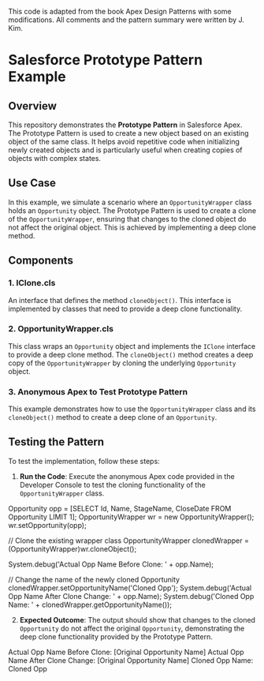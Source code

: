 This code is adapted from the book Apex Design Patterns with some modifications. All comments and the pattern summary were written by J. Kim.

# Salesforce Prototype Pattern Example

## Overview

This repository demonstrates the **Prototype Pattern** in Salesforce Apex. The Prototype Pattern is used to create a new object based on an existing object of the same class. It helps avoid repetitive code when initializing newly created objects and is particularly useful when creating copies of objects with complex states.

## Use Case

In this example, we simulate a scenario where an `OpportunityWrapper` class holds an `Opportunity` object. The Prototype Pattern is used to create a clone of the `OpportunityWrapper`, ensuring that changes to the cloned object do not affect the original object. This is achieved by implementing a deep clone method.

## Components

### 1. **IClone.cls**
An interface that defines the method `cloneObject()`. This interface is implemented by classes that need to provide a deep clone functionality.

### 2. **OpportunityWrapper.cls**
This class wraps an `Opportunity` object and implements the `IClone` interface to provide a deep clone method. The `cloneObject()` method creates a deep copy of the `OpportunityWrapper` by cloning the underlying `Opportunity` object.

### 3. **Anonymous Apex to Test Prototype Pattern**
This example demonstrates how to use the `OpportunityWrapper` class and its `cloneObject()` method to create a deep clone of an `Opportunity`.

## Testing the Pattern

To test the implementation, follow these steps:

1. **Run the Code**: Execute the anonymous Apex code provided in the Developer Console to test the cloning functionality of the `OpportunityWrapper` class.

Opportunity opp = [SELECT Id, Name, StageName, CloseDate FROM Opportunity LIMIT 1];
OpportunityWrapper wr = new OpportunityWrapper();
wr.setOpportunity(opp);

// Clone the existing wrapper class
OpportunityWrapper clonedWrapper = (OpportunityWrapper)wr.cloneObject();

System.debug('Actual Opp Name Before Clone: ' + opp.Name);

// Change the name of the newly cloned Opportunity
clonedWrapper.setOpportunityName('Cloned Opp');
System.debug('Actual Opp Name After Clone Change: ' + opp.Name);
System.debug('Cloned Opp Name: ' + clonedWrapper.getOpportunityName());


2. **Expected Outcome**: The output should show that changes to the cloned `Opportunity` do not affect the original `Opportunity`, demonstrating the deep clone functionality provided by the Prototype Pattern.

Actual Opp Name Before Clone: [Original Opportunity Name]
Actual Opp Name After Clone Change: [Original Opportunity Name]
Cloned Opp Name: Cloned Opp

